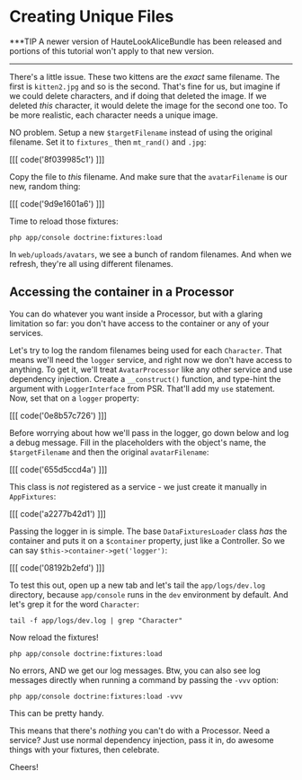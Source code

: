 # Creating Unique Files

***TIP
A newer version of HauteLookAliceBundle has been released and portions of this
tutorial won't apply to that new version.
***

There's a little issue. These two kittens are the *exact* same filename.
The first is `kitten2.jpg` and so is the second. That's fine for us, but
imagine if we could delete characters, and if doing that deleted the image.
If we deleted *this* character, it would delete the image for the second one
too. To be more realistic, each character needs a unique image.

NO problem. Setup a new `$targetFilename` instead of using the original filename.
Set it to `fixtures_` then `mt_rand()` and `.jpg`:

[[[ code('8f039985c1') ]]]

Copy the file to *this* filename. And make sure that the `avatarFilename`
is our new, random thing:

[[[ code('9d9e1601a6') ]]]

Time to reload those fixtures:

```
php app/console doctrine:fixtures:load
```

In `web/uploads/avatars`, we see a bunch of random filenames. And when we
refresh, they're all using different filenames. 

## Accessing the container in a Processor

You can do whatever you want inside a Processor, but with a glaring limitation
so far: you don't have access to the container or any of your services.

Let's try to log the random filenames being used for each `Character`. That
means we'll need the `logger` service, and right now we don't have access
to anything. To get it, we'll treat `AvatarProcessor` like any other service
and use dependency injection. Create a `__construct()` function, and type-hint
the argument with `LoggerInterface` from PSR. That'll add my `use` statement.
Now, set that on a `logger` property:

[[[ code('0e8b57c726') ]]]

Before worrying about how we'll pass in the logger, go down below and log
a debug message. Fill in the placeholders with the object's name, the `$targetFilename`
and then the original `avatarFilename`:

[[[ code('655d5ccd4a') ]]]

This class is *not* registered as a service - we just create it manually
in `AppFixtures`:

[[[ code('a2277b42d1') ]]]

Passing the logger in is simple. The base `DataFixturesLoader` class *has*
the container and puts it on a `$container` property, just like a Controller.
So we can say `$this->container->get('logger')`:

[[[ code('08192b2efd') ]]]

To test this out, open up a new tab and let's tail the `app/logs/dev.log`
directory, because `app/console` runs in the `dev` environment by default.
And let's grep it for the word `Character`:

```
tail -f app/logs/dev.log | grep "Character"
```

Now reload the fixtures!

```
php app/console doctrine:fixtures:load
```

No errors, AND we get our log messages. Btw, you can also see log messages
directly when running a command by passing the `-vvv` option:

```
php app/console doctrine:fixtures:load -vvv
```

This can be pretty handy. 

This means that there's *nothing* you can't do with a Processor. Need a service?
Just use normal dependency injection, pass it in, do awesome things with
your fixtures, then celebrate.

Cheers!
